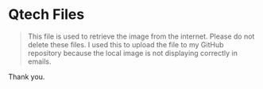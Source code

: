 # Qtech Files

> This file is used to retrieve the image from the internet. Please do not delete these files.
> I used this to upload the file to my GitHub repository because the local image is not displaying correctly in emails.

Thank you.
